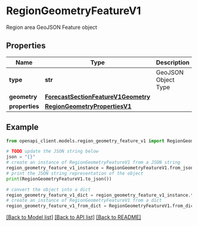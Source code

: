 # RegionGeometryFeatureV1

Region area GeoJSON Feature object

## Properties

Name | Type | Description | Notes
------------ | ------------- | ------------- | -------------
**type** | **str** | GeoJSON Object Type | 
**geometry** | [**ForecastSectionFeatureV1Geometry**](ForecastSectionFeatureV1Geometry.md) |  | 
**properties** | [**RegionGeometryPropertiesV1**](RegionGeometryPropertiesV1.md) |  | 

## Example

```python
from openapi_client.models.region_geometry_feature_v1 import RegionGeometryFeatureV1

# TODO update the JSON string below
json = "{}"
# create an instance of RegionGeometryFeatureV1 from a JSON string
region_geometry_feature_v1_instance = RegionGeometryFeatureV1.from_json(json)
# print the JSON string representation of the object
print(RegionGeometryFeatureV1.to_json())

# convert the object into a dict
region_geometry_feature_v1_dict = region_geometry_feature_v1_instance.to_dict()
# create an instance of RegionGeometryFeatureV1 from a dict
region_geometry_feature_v1_from_dict = RegionGeometryFeatureV1.from_dict(region_geometry_feature_v1_dict)
```
[[Back to Model list]](../README.md#documentation-for-models) [[Back to API list]](../README.md#documentation-for-api-endpoints) [[Back to README]](../README.md)



